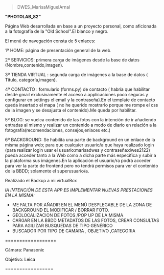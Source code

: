 
>DWES_MarisaMiguelArnal

**"PHOTOLAB_82"** 

Página Web desarrollada en base a un proyecto personal, como aficionada a la fotografía de la "Old School".El blanco y negro.

El menú de navegación consta de 5 enlaces:

1º HOME: página de presentación general de la web.

2º SERVICIOS: primera carga de imágenes desde la base de datos (Nombre,contenido,imagen).

3º TIENDA  VIRTUAL : segunda carga de imágenes a la base de datos ( Titulo, categoría,imagen).

4º CONTACTO : formulario (forms.py) de contacto ( habría que habilitar desde gmail exclusivamente el acceso a applicaciones poco seguras y configurar en settings el email y 
la contraseña).En el template de contacto queda insertado el mapa ( no he querido mostrarlo porque me rompe el css de la imagen y se desajusta el contenido).Me queda por habilitar.

5º BLOG: se vuelca contenido de las fotos con la intención de ir añadiendo entradas al mismo y realizar un contenido a modo de diario  en relación a la fotografía(recomendaciones, consejos,enlaces etc.)

6º BACKGROUND: Se habilita una parte de background en un enlace de la misma página web; para que cualquier usuario/a que haya realizado login (para realizar login usar el usuario:marisadwes y contraseña:dwes2122) pueda acceder tanto a la Web como a dicha parte más específica y subir a la plataforma sus imágenes.En la aplicación el usuario/ra podrá acceder para ver la parte de frontend pero no tendrá permisos para ver el contenido de la BBDD; solamente el superusuario/a.

Realizado el Backup  a mi virtualBox

*lA INTENCIÓN DE ESTA APP ES IMPLEMENTAR NUEVAS PRESTACIONES EN LA MISMA:* 
 - ME FALTA POR AÑADIR EN EL MENÚ DESPLEGABLE DE LA ZONA DE BACKGROUND EL MODIFICAR / BORRAR FOTO. 
 - GEOLOCALIZACION DE FOTOS /POP UP DE LA MISMA
 - CARGAR EN LA BBDD METADATOS DE LAS FOTOS, CREAR CONSULTAS PARA AGILIZAR  BUSQUEDAS DE TIPO GENÉRICO
 - BUSCADOR POR TIPO DE CAMARA , OBJETIVO ,CATEGORIA

==================

Cámara: Panasonic

Objetivo: Leica
 
=================
